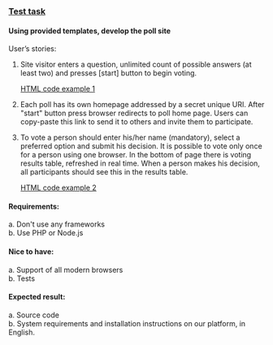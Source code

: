 ### [Test task](https://test-task.xiag.ch/fullstack-developer.html) ###

#### Using provided templates, develop the poll site ####

User’s stories:

 1. Site visitor enters a question, unlimited count of possible answers (at least two) and presses [start] button to begin voting.  

    [HTML code example 1](https://test-task.xiag.ch/fullstack-developer__example1.html)

 2. Each poll has its own homepage addressed by a secret unique URI. After "start" button press browser redirects to poll home page. Users can copy-paste this link to send it to others and invite them to participate.  
 3. To vote a person should enter his/her name (mandatory), select a preferred option and submit his decision. It is possible to vote only once for a person using one browser. In the bottom of page there is voting results table, refreshed in real time. When a person makes his decision, all participants should see this in the results table.  

    [HTML code example 2](https://test-task.xiag.ch/fullstack-developer__example1.html)


#### Requirements:
  a. Don't use any frameworks  
  b. Use PHP or Node.js  

#### Nice to have:
  a. Support of all modern browsers  
  b. Tests  

#### Expected result:
  a. Source code  
  b. System requirements and installation instructions on our platform, in English.  
